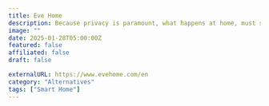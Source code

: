 ```yaml
---
title: Eve Home
description: Because privacy is paramount, what happens at home, must stay at home.
image: ""
date: 2025-01-28T05:00:00Z
featured: false
affiliated: false
draft: false

externalURL: https://www.evehome.com/en
category: "Alternatives"
tags: ["Smart Home"]
---
```

